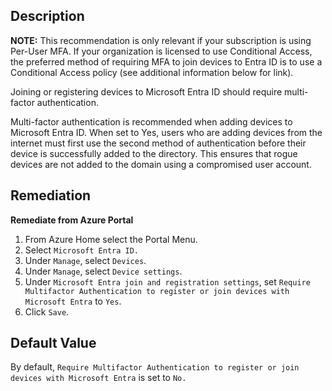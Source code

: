 ## Description

**NOTE:** This recommendation is only relevant if your subscription is using Per-User MFA. If your organization is licensed to use Conditional Access, the preferred method of requiring MFA to join devices to Entra ID is to use a Conditional Access policy (see additional information below for link).

Joining or registering devices to Microsoft Entra ID should require multi-factor authentication.

Multi-factor authentication is recommended when adding devices to Microsoft Entra ID. When set to Yes, users who are adding devices from the internet must first use the second method of authentication before their device is successfully added to the directory. This ensures that rogue devices are not added to the domain using a compromised user account.

## Remediation

**Remediate from Azure Portal**

1. From Azure Home select the Portal Menu.
2. Select `Microsoft Entra ID.`
3. Under `Manage`, select `Devices`.
4. Under `Manage`, select `Device settings`.
5. Under `Microsoft Entra join and registration settings`, set `Require Multifactor Authentication to register or join devices with Microsoft Entra` to `Yes`.
6. Click `Save`.

## Default Value

By default, `Require Multifactor Authentication to register or join devices with Microsoft Entra` is set to `No.`
